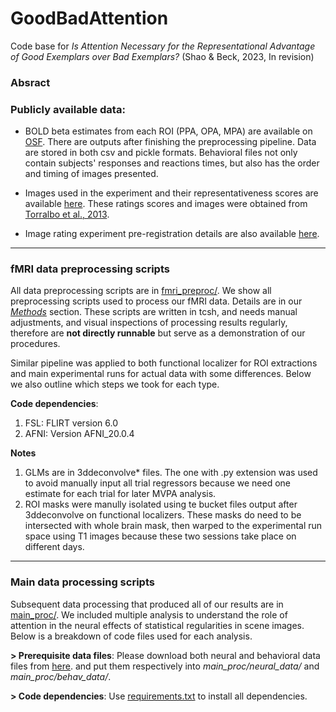 # GoodBadAttention

Code base for *Is Attention Necessary for the Representational Advantage of Good Exemplars over Bad Exemplars?* 
(Shao & Beck, 2023, In revision)

### Absract


### Publicly available data:
- BOLD beta estimates from each ROI (PPA, OPA, MPA) are available on [OSF](https://osf.io/yc97n/). 
There are outputs after finishing the preprocessing pipeline. Data are stored in both csv and pickle formats.
Behavioral files not only contain subjects' responses and reactions times, but also has the order and timing
of images presented. 
- Images used in the experiment and their representativeness scores are available [here](). 
These ratings scores and images were obtained from [Torralbo et al., 2013](https://doi.org/10.1371/journal.pone.0058594). 

- Image rating experiment pre-registration details are also available [here](https://osf.io/4mqpj/).

***
### fMRI data preprocessing scripts
All data preprocessing scripts are in [fmri_preproc/](./fmri_preproc). We show all preprocessing scripts used to process
our fMRI data. Details are in our [*Methods*]() section. These scripts are written in tcsh, and needs manual adjustments, 
and visual inspections of processing results regularly, therefore are __not directly runnable__ but serve as a demonstration
of our procedures.

Similar pipeline was applied to both functional localizer for ROI extractions and main experimental runs for actual data
with some differences. Below we also outline which steps we took for each type.

**Code dependencies**:
 1. FSL: FLIRT version 6.0
 2. AFNI: Version AFNI_20.0.4

**Notes**
1. GLMs are in 3ddeconvolve* files. The one with .py extension was used to avoid manually input all trial regressors
because we need one estimate for each trial for later MVPA analysis.
2. ROI masks were manully isolated using te bucket files output after 3ddeconvolve on functional localizers. These masks
do need to be intersected with whole brain mask, then warped to the experimental run space using T1 images because these
two sessions take place on different days.


***
### Main data processing scripts

Subsequent data processing that produced all of our results are in [main_proc/](./main_proc). We included 
multiple analysis to understand the role of attention in the neural effects of statistical regularities in scene images.
Below is a breakdown of code files used for each analysis.

**> Prerequisite data files**: Please download both neural and behavioral data files from [here](https://osf.io/yc97n/). 
and put them respectively into *main_proc/neural_data/* and *main_proc/behav_data/*.

**> Code dependencies**: Use [requirements.txt](./requirements.txt) to install all dependencies.




